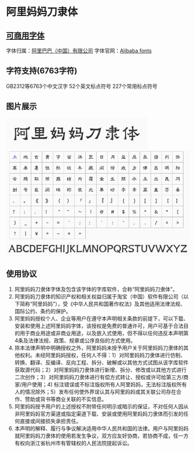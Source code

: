 # 阿里妈妈刀隶体 

## [可商用字体](#使用协议)
字体归属：[阿里巴巴（中国）有限公司](https://www.alibaba.com/)
字体官网：[Alibaba fonts](https://alibabafonts.com)
## 字符支持(6763字符)
GB2312等6763个中文汉字
52个英文标点符号
227个常用标点符号

## 图片展示
<img src="./images/1031.png"/> 
<img src="./images/1032.png"/> 
<img src="./images/1033.png">

## 使用协议
1.  阿里妈妈刀隶体字体及包含该字体的字库软件，合称“阿里妈妈刀隶体”。 
2.  阿里妈妈刀隶体的知识产权和相关权益归属于淘宝（中国）软件有限公司（以下简称“阿里妈妈”），受《中华人民共和国著作权法》及其他适用法律法规、国际公约、条约的保护。 
3.  阿里妈妈授权个人、企业等用户在遵守本声明相关条款的前提下，可以下载、安装和使用上述阿里妈妈字体，该授权是免费的普通许可，用户可基于合法目的用于商业用途或非商业用途，以及嵌入式使用，但不得以任何违反本声明第4条及法律法规、政策、规章或公序良俗的方式使用。 
4.  除本法律声明中明确授权之外，阿里妈妈未授予用户关于阿里妈妈刀隶体的其他权利。未经阿里妈妈授权，任何人不得：1）对阿里妈妈刀隶体进行仿制、转换、翻译、反编译、反向工程、拆分、破解或以其他方式试图从该字库软件获取源代码；2）对阿里妈妈刀隶体进行新增、拆分、修改或以其他方式进行二次创作；3）对阿里妈妈刀隶体进行有偿方式转让、授权或许可给第三方/商家/用户使用；4) 标注错误或不标注版权所有人阿里妈妈，无法标注版权所有人的情况除外；5）发布任何使外界误认其与阿里妈妈或其关联公司存在合作、赞助或背书等商业关联的不实信息。 
5.  阿里妈妈授予用户的上述授权不附带任何明示或暗示的保证，不对任何人因从非阿里妈妈官方渠道或指定渠道下载、安装或使用阿里妈妈刀隶体而引发的任何直接或间接损失承担责任。 
6.  本声明的解释、履行与争议解决适用中华人民共和国的法律。用户与阿里妈妈就阿里妈妈刀隶体的使用若发生争议，双方应友好协商，若协商不成，任一方有权向浙江省杭州市有管辖权的人民法院提起诉讼。 